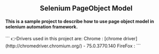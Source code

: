 <h2 align="center">Selenium PageObject Model</h2>
<h4>This is a sample project to describe how to use page object model in selenium automation framework.</h4>
```
    👉Drivers used in this project are:
        Chrome  : [chrome driver](http://chromedriver.chromium.org/) - 75.0.3770.140
        FireFox : 
```